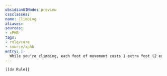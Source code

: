 ```yaml
---
obsidianUIMode: preview
cssclasses:
name: Climbing
aliases:
sources:
- xPHB
tags:
- rule/core
- source/xphb
entry: |-
  While you're climbing, each foot of movement costs 1 extra foot (2 extra feet in [[difficult terrain]]). You ignore this extra cost if you have a [[Climb Speed]] and use it to climb. At the DM's option, climbing a slippery surface or one with few handholds might require a successful DC 15 Strength (Athletics) check.
---
```


```meta-bind-embed
[[dv Rule]]
```